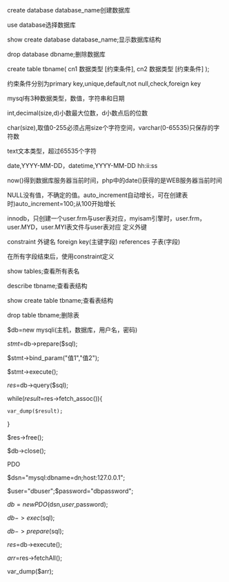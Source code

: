 create database database_name创建数据库

use database选择数据库

show create database database_name;显示数据库结构

drop database dbname;删除数据库

create table tbname(
    cn1 数据类型 [约束条件],
    cn2 数据类型 [约束条件]
);

约束条件分别为primary key,unique,default,not null,check,foreign key

mysql有3种数据类型，数值，字符串和日期

int,decimal(size,d)小数最大位数，d小数点后的位数

char(size),取值0-255必须占用size个字符空间，varchar(0-65535)只保存的字符数

text文本类型，超过65535个字符

date,YYYY-MM-DD，datetime,YYYY-MM-DD hh:ii:ss

now()得到数据库服务器当前时间，php中的date()获得的是WEB服务器当前时间

NULL没有值，不确定的值。auto_increment自动增长，可在创建表时)auto_increment=100;从100开始增长

innodb，只创建一个user.frm与user表对应，myisam引擎时，user.frm，user.MYD，user.MYI表文件与user表对应
定义外键

constraint 外键名 foreign key(主键字段) references 子表(字段)

在所有字段结束后，使用constraint定义

show tables;查看所有表名

describe tbname;查看表结构

show create table tbname;查看表结构

drop table tbname;删除表


$db=new mysqli(主机，数据库，用户名，密码)

$stmt=$db->prepare($sql);

$stmt->bind_param("值1","值2");

$stmt->execute();

$res=$db->query($sql);

while($result=$res->fetch_assoc()){

    var_dump($result);

}

$res->free();

$db->close();

PDO

$dsn="mysql:dbname=dn;host:127.0.0.1";

$user="dbuser";$password="dbpassword";

$db=new PDO($dsn,$user,$password);

$db->exec($sql);

$db->prepare($sql);

$res=$db->execute();

$arr=$res->fetchAll();

var_dump($arr);





